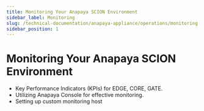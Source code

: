 ```yaml
---
title: Monitoring Your Anapaya SCION Environment
sidebar_label: Monitoring
slug: /technical-documentation/anapaya-appliance/operations/monitoring
sidebar_position: 1
---
```


# Monitoring Your Anapaya SCION Environment

- Key Performance Indicators (KPIs) for EDGE, CORE, GATE.
- Utilizing Anapaya Console for effective monitoring.
- Setting up custom monitoring host
